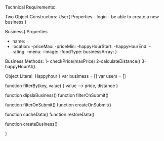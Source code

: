 Technical Requirements:

Two Object Constructors:
User{
Properties - login
           - be able to create a new business
}

Business{
Properties
- name:
- location:
-priceMax:
-priceMin:
-happyHourStart:
-happyHourEnd:
-rating:
-menu:
-image:
-foodType:
businessArray:
}

Business Methods:
1- checkPrice(maxPrice)
2-calculateDistance()
3-happyHourAt()

Object Literal:
Happyhour {
  var busimess = []
  var users = []

  function filterBy(key, value) {
    value --> price, distance
  }

  function dipslaBusiness()
  function filterOnSubmit()

  function filterOnSubmit()
  function createOnSubmit()

  function cacheData()
  function restoreData()

  function createBusiness()

}

